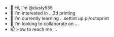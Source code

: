 - 👋 Hi, I’m @dusty555
- 👀 I’m interested in ...3d printing
- 🌱 I’m currently learning ...settint up pi/octoprint
- 💞️ I’m looking to collaborate on ...
- 📫 How to reach me ...

<!---
dusty555/dusty555 is a ✨ special ✨ repository because its `README.md` (this file) appears on your GitHub profile.
You can click the Preview link to take a look at your changes.
--->
